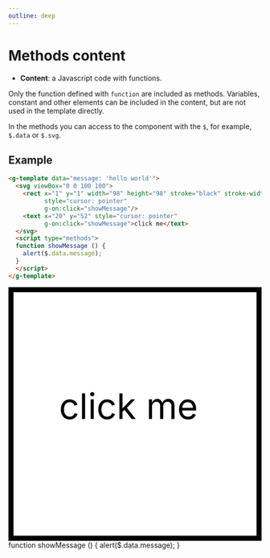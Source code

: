 ```yaml
---
outline: deep
---
```


# Methods content

- **Content**: a Javascript code with functions.

Only the function defined with `function` are included as methods. Variables, constant and other 
elements can be included in the content, but are not used in the template directly.

In the methods you can access to the component with the `$`, for example, `$.data` or `$.svg`.

## Example

```html
<g-template data="message: 'hello world'">
  <svg viewBox="0 0 100 100">
    <rect x="1" y="1" width="98" height="98" stroke="black" stroke-width="2" fill="white"
          style="cursor: pointer"
          g-on:click="showMessage"/>
    <text x="20" y="52" style="cursor: pointer"
          g-on:click="showMessage">click me</text>
  </svg>
  <script type="methods">
  function showMessage () {
    alert($.data.message);
  }
  </script>
</g-template>
```

<g-template data="message: 'hello world'">
  <svg viewBox="0 0 100 100">
    <rect x="1" y="1" width="98" height="98" stroke="black" stroke-width="2" fill="white"
          style="cursor: pointer"
          g-on:click="showMessage"/>
    <text x="20" y="52" style="cursor: pointer"
          g-on:click="showMessage">click me</text>
  </svg>
  <g-script type="methods">
  function showMessage () {
    alert($.data.message);
  }
  </g-script>
</g-template>
